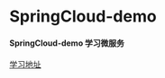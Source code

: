 # SpringCloud-demo
#### SpringCloud-demo 学习微服务
[学习地址](https://blog.csdn.net/qq_41129811/article/details/86589742)
